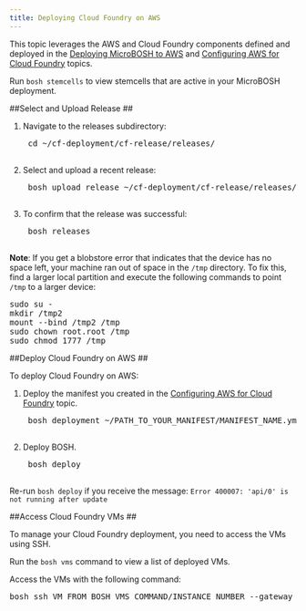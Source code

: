 ```yaml
---
title: Deploying Cloud Foundry on AWS
---
```


This topic leverages the AWS and Cloud Foundry components defined and deployed in the [Deploying MicroBOSH to AWS](../../bosh/deploy-microbosh-to-aws.html) and [Configuring AWS for Cloud Foundry](./configure_aws_cf.html) topics.

Run `bosh stemcells` to view stemcells that are active in your MicroBOSH deployment.

##<a id="release"></a>Select and Upload Release ##

1. Navigate to the releases subdirectory:

    <pre class="terminal">
    cd ~/cf-deployment/cf-release/releases/
    </pre>

1. Select and upload a recent release:

    <pre class="terminal">
    bosh upload release ~/cf-deployment/cf-release/releases/cf-193.yml
    </pre>

1. To confirm that the release was successful:

    <pre class="terminal">
    bosh releases
    </pre>

<p class="note"><strong>Note</strong>: If you get a blobstore error that indicates that the device has no space left, your machine ran out of space in the <code>/tmp</code> directory. To fix this, find a larger local partition and execute the following commands to point <code>/tmp</code> to a larger device:</p>

<pre class="terminal">
sudo su -
mkdir /tmp2
mount --bind /tmp2 /tmp
sudo chown root.root /tmp
sudo chmod 1777 /tmp
</pre>

##<a id="deploy"></a>Deploy Cloud Foundry on AWS ##

To deploy Cloud Foundry on AWS:

1. Deploy the manifest you created in the [Configuring AWS for Cloud Foundry](./configure_aws_cf.html) topic.

    <pre class="terminal">
    bosh deployment ~/PATH_TO_YOUR_MANIFEST/MANIFEST_NAME.yml
    </pre>

1. Deploy BOSH.

    <pre class="terminal">
    bosh deploy
    </pre>


Re-run `bosh deploy` if you receive the message: `Error 400007: 'api/0' is not running after update`

##<a id="access-cf-vms"></a>Access Cloud Foundry VMs ##

To manage your Cloud Foundry deployment, you need to access the VMs using SSH. 

Run the `bosh vms` command to view a list of deployed VMs. 

Access the VMs with the following command:

<pre class="terminal">
bosh ssh VM_FROM_BOSH_VMS_COMMAND/INSTANCE_NUMBER --gateway_host YOUR_PUBLIC_MICROBOSH_ADDRESS --gateway_user vcap
</pre>

